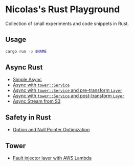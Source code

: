 Nicolas's Rust Playground
=========================

Collection of small experiments and code snippets in Rust.

## Usage

```bash
cargo run -p $NAME
```

## Async Rust

* [Simple Async](./async-simple)
* [Async with `tower::Service`](./async-service)
* [Async with `tower::Service` and pre-transform `Layer`](./async-service-wrapper/)
* [Async with `tower::Service` and post-transform `Layer`](./async-post-wrapper/)
* [Async Stream from S3](./async-stream-s3)

## Safety in Rust

* [Option and Null Pointer Optimization](./safety-option-npo)

## Tower

* [Fault injector layer with AWS Lambda](./tower-fault-injector)
